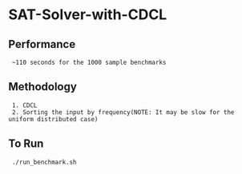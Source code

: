 # SAT-Solver-with-CDCL

## Performance
     ~110 seconds for the 1000 sample benchmarks

## Methodology
     1. CDCL
     2. Sorting the input by frequency(NOTE: It may be slow for the uniform distributed case)

## To Run
     ./run_benchmark.sh
